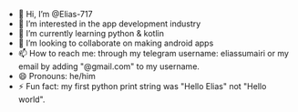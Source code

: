 - 👋 Hi, I’m @Elias-717
- 👀 I’m interested in the app development industry
- 🌱 I’m currently learning python & kotlin
- 💞️ I’m looking to collaborate on making android apps
- 📫 How to reach me: through my telegram username: eliassumairi or my email by adding "@gmail.com" to my username.
- 😄 Pronouns: he/him
- ⚡ Fun fact: my first python print string was "Hello Elias" not "Hello world".

<!---
Elias-717/Elias-717 is a ✨ special ✨ repository because its `README.md` (this file) appears on your GitHub profile.
You can click the Preview link to take a look at your changes.
--->
